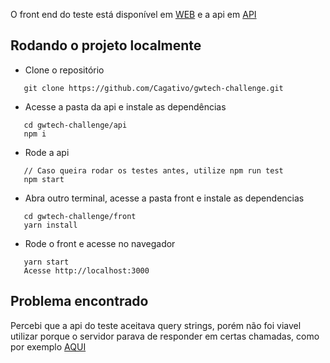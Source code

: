 O front end do teste está disponível em [WEB](https://gwtech-web.herokuapp.com/) e a api em [API](https://gwtech-api.herokuapp.com/)

## Rodando o projeto localmente

- Clone o repositório
```
   git clone https://github.com/Cagativo/gwtech-challenge.git
```

- Acesse a pasta da api e instale as dependências
```
   cd gwtech-challenge/api
   npm i
```

- Rode a api
```
   // Caso queira rodar os testes antes, utilize npm run test
   npm start
```

- Abra outro terminal, acesse a pasta front e instale as dependencias
```
   cd gwtech-challenge/front
   yarn install
```

- Rode o front e acesse no navegador
```
   yarn start
   Acesse http://localhost:3000
```

## Problema encontrado

Percebi que a api do teste aceitava query strings, porém não foi viavel utilizar porque o servidor parava de responder em certas chamadas, como por exemplo [AQUI](http://jsonplaceholder.typicode.com/posts?userId=7)